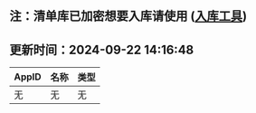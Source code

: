 ## 注：清单库已加密想要入库请使用 ([入库工具](https://github.com/BlankTMing/ManifestAutoUpdate/releases))

## 更新时间：2024-09-22 14:16:48
| AppID | 名称 | 类型  |
| :-------------------- | :----------------------------- | :----------- |
| 无 | 无 | 无 |
